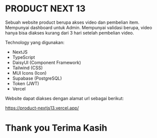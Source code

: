 
# PRODUCT NEXT 13

Sebuah website product berupa akses video dan pembelian item.
Mempunyai dashboard untuk Admin.
Mempunyai validasi berupa, video hanya bisa diakses kurang dari 3 hari setelah pembelian video.

Technology yang digunakan:
- NextJS
- TypeScript
- DaisyUI (Component Framework)
- Tailwind (CSS)
- MUI Icons (Icon)
- Supabase (PostgreSQL)
- Token (JWT)
- Vercel

Website dapat diakses dengan alamat url sebagai berikut:

https://product-nextjs13.vercel.app/

Thank you Terima Kasih
=======